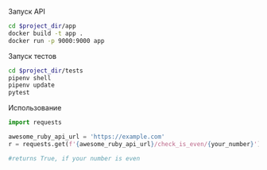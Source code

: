 Запуск API

``` bash
cd $project_dir/app
docker build -t app .
docker run -p 9000:9000 app
```

Запуск тестов

``` bash
cd $project_dir/tests
pipenv shell
pipenv update
pytest
```

Использование

``` python
import requests

awesome_ruby_api_url = 'https://example.com'
r = requests.get(f'{awesome_ruby_api_url}/check_is_even/{your_number}')

#returns True, if your number is even
